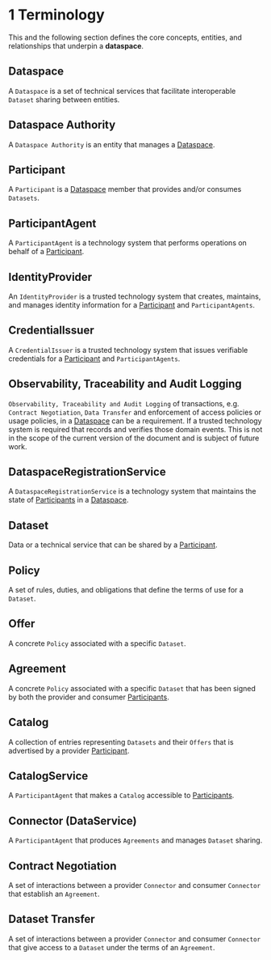 # 1 Terminology

This and the following section defines the core concepts, entities, and relationships that underpin a __dataspace__.

## Dataspace

A `Dataspace` is a set of technical services that facilitate interoperable `Dataset` sharing between entities.

## Dataspace Authority

A `Dataspace Authority` is an entity that manages a [Dataspace](#dataspace).

## Participant

A `Participant` is a [Dataspace](#dataspace) member that provides and/or consumes `Datasets`.

## ParticipantAgent

A `ParticipantAgent` is a technology system that performs operations on behalf of a [Participant](#participant).

## IdentityProvider

An `IdentityProvider` is a trusted technology system that creates, maintains, and manages identity information for a [Participant](#participant) and `ParticipantAgents`.

## CredentialIssuer

A `CredentialIssuer` is a trusted technology system that issues verifiable credentials for a [Participant](#participant) and `ParticipantAgents`.

## Observability, Traceability and Audit Logging

`Observability, Traceability and Audit Logging` of transactions, e.g. `Contract Negotiation`, `Data Transfer` and enforcement of access policies or usage policies, in a [Dataspace](#dataspace) can be a requirement.
If a  trusted technology system is required that records and verifies those domain events. This is not in the scope of the current version of the document and is subject of future work.

## DataspaceRegistrationService

A `DataspaceRegistrationService` is a technology system that maintains the state of [Participants](#participant) in a [Dataspace](#dataspace).

## Dataset

Data or a technical service that can be shared by a [Participant](#participant).

## Policy

A set of rules, duties, and obligations that define the terms of use for a `Dataset`.

## Offer

A concrete `Policy` associated with a specific `Dataset`.

## Agreement

A concrete `Policy` associated with a specific `Dataset` that has been signed by both the provider and consumer [Participants](#participant).

## Catalog

A collection of entries representing `Datasets` and their `Offers` that is advertised by a provider [Participant](#participant).

## CatalogService

A `ParticipantAgent` that makes a `Catalog` accessible to [Participants](#participant).

## Connector (DataService)

A `ParticipantAgent` that produces `Agreements` and manages `Dataset` sharing.

## Contract Negotiation

A set of interactions between a provider `Connector` and consumer `Connector` that establish an `Agreement`.

## Dataset Transfer

A set of interactions between a provider `Connector` and consumer `Connector` that give access to a `Dataset` under the terms of an `Agreement`.
